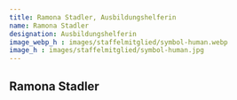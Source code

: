 ```yaml
---
title: Ramona Stadler, Ausbildungshelferin
name: Ramona Stadler
designation: Ausbildungshelferin
image_webp_h : images/staffelmitglied/symbol-human.webp
image_h : images/staffelmitglied/symbol-human.jpg
---
```

## Ramona Stadler